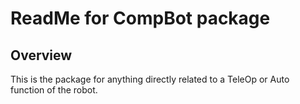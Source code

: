 # ReadMe for CompBot package

## Overview

This is the package for anything directly related to a TeleOp or Auto function of the robot.